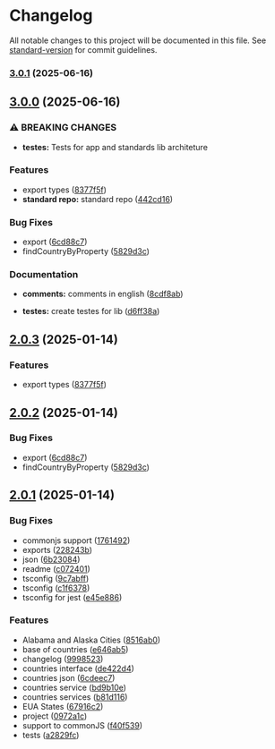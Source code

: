 # Changelog

All notable changes to this project will be documented in this file. See [standard-version](https://github.com/conventional-changelog/standard-version) for commit guidelines.

### [3.0.1](https://github.com/brmorillo/global-locations/compare/v3.0.0...v3.0.1) (2025-06-16)

## [3.0.0](https://github.com/brmorillo/global-locations/compare/v2.0.1...v3.0.0) (2025-06-16)


### ⚠ BREAKING CHANGES

* **testes:** Tests for app and standards lib architeture

### Features

* export types ([8377f5f](https://github.com/brmorillo/global-locations/commit/8377f5f21f7e6dd24a8bfbb3ca32965ec62b3770))
* **standard repo:** standard repo ([442cd16](https://github.com/brmorillo/global-locations/commit/442cd16cbbe3d7e0ad4ba00ae3453da00a87b840))


### Bug Fixes

* export ([6cd88c7](https://github.com/brmorillo/global-locations/commit/6cd88c7aae2ecc03ae689761d6170ca0b48bb800))
* findCountryByProperty ([5829d3c](https://github.com/brmorillo/global-locations/commit/5829d3ce401b8ef50fe65eeb5b0deeed3347ced2))


### Documentation

* **comments:** comments in english ([8cdf8ab](https://github.com/brmorillo/global-locations/commit/8cdf8ab8bbb3be0a8265db56c80b16182c3f8e63))


* **testes:** create testes for lib ([d6ff38a](https://github.com/brmorillo/global-locations/commit/d6ff38a61981bb2feab15c5e60208199f2543723))

## [2.0.3](https://github.com/brmorillo/util/compare/v2.0.2...v2.0.3) (2025-01-14)


### Features

* export types ([8377f5f](https://github.com/brmorillo/util/commit/8377f5f21f7e6dd24a8bfbb3ca32965ec62b3770))



## [2.0.2](https://github.com/brmorillo/util/compare/v2.0.1...v2.0.2) (2025-01-14)


### Bug Fixes

* export ([6cd88c7](https://github.com/brmorillo/util/commit/6cd88c7aae2ecc03ae689761d6170ca0b48bb800))
* findCountryByProperty ([5829d3c](https://github.com/brmorillo/util/commit/5829d3ce401b8ef50fe65eeb5b0deeed3347ced2))



## [2.0.1](https://github.com/brmorillo/util/compare/v1.1.0...v2.0.1) (2025-01-14)


### Bug Fixes

* commonjs support ([1761492](https://github.com/brmorillo/util/commit/1761492f3bf0621847b4cf29f366a11f60b22724))
* exports ([228243b](https://github.com/brmorillo/util/commit/228243be821861a27cab0e4e48c58531fd02f163))
* json ([6b23084](https://github.com/brmorillo/util/commit/6b2308456d9155a488b8fba254d597044195f220))
* readme ([c072401](https://github.com/brmorillo/util/commit/c072401e2b2ba85abf8dc1ede6196a842dbc95e4))
* tsconfig ([9c7abff](https://github.com/brmorillo/util/commit/9c7abff72361c4c726517df409ab5510b4c10254))
* tsconfig ([c1f6378](https://github.com/brmorillo/util/commit/c1f637821a141cbe5c4d4282091db6f57ed9fe4a))
* tsconfig for jest ([e45e886](https://github.com/brmorillo/util/commit/e45e8868ee904fb06005933c0a8251e270218b81))


### Features

* Alabama and Alaska Cities ([8516ab0](https://github.com/brmorillo/util/commit/8516ab030f03b4608eaf7b113a5510dad780f578))
* base of countries ([e646ab5](https://github.com/brmorillo/util/commit/e646ab5979e5c0db459f084aefa1583cbacc6205))
* changelog ([9998523](https://github.com/brmorillo/util/commit/9998523dabc588b34433d1e9aa8b55be8993806c))
* countries interface ([de422d4](https://github.com/brmorillo/util/commit/de422d400a8b4b33075fd014c46d0e7900a6856d))
* countries json ([6cdeec7](https://github.com/brmorillo/util/commit/6cdeec7bcb6dd41159b0a407791ec49c039c18e0))
* countries service ([bd9b10e](https://github.com/brmorillo/util/commit/bd9b10ed8c458695d54329d3a99ca6379621f229))
* countries services ([b81d116](https://github.com/brmorillo/util/commit/b81d116777e4e74a7d36b12d26e729a24a4cdf0a))
* EUA States ([67916c2](https://github.com/brmorillo/util/commit/67916c2b2db3f14977039385e5aa3483bc970c5a))
* project ([0972a1c](https://github.com/brmorillo/util/commit/0972a1c31a7893cc8c1699b1627ff33fe2278a80))
* support to commonJS ([f40f539](https://github.com/brmorillo/util/commit/f40f539a7cd0e4e85f38208599acd87242cbc0a8))
* tests ([a2829fc](https://github.com/brmorillo/util/commit/a2829fc4e8aa3c1849afe19bf6589d2acefed7eb))



